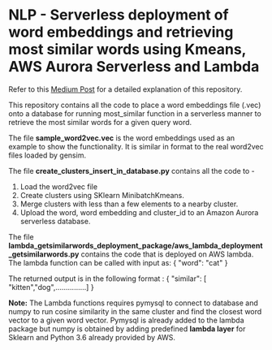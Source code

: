 # NLP - Serverless deployment of word embeddings and retrieving most similar words using Kmeans, AWS Aurora Serverless and Lambda
 
Refer to this [Medium Post](https://medium.com/@ramsrigouthamg/nlp-serverless-deployment-of-word-embeddings-and-retrieving-most-similar-words-using-kmeans-aws-51f129297995?sk=5a0909fa1dc212653812de152c14d83a) for a detailed explanation of this repository.

This repository contains all the code to place a word embeddings file (.vec) onto a database for running most_similar function in a serverless manner to retrieve the most similar words for a given query word.
 
The file **sample_word2vec.vec** is the word embeddings used as an example to show the functionality. It is similar in format to the real word2vec files loaded by gensim.

The file **create_clusters_insert_in_database.py** contains all the code to -
1) Load the word2vec file
2) Create clusters using SKlearn MinibatchKmeans.
3) Merge clusters with less than a few elements to a nearby cluster.
3) Upload the word, word embedding and cluster_id to an Amazon Aurora serverless database.

The file **lambda_getsimilarwords_deployment_package/aws_lambda_deployment_getsimilarwords.py** contains the code that is deployed on AWS lambda.
The lambda function can be called with input as:
{ "word": "cat" }

The returned output is in the following format :
{ "similar": [ "kitten","dog",...............] }

**Note:** The Lambda functions requires pymysql to connect to database and numpy to run cosine similarity in the same cluster and find the closest word vector to a given word vector. Pymysql is already added to the lambda package but numpy is obtained by adding predefined **lambda layer** for Sklearn and Python 3.6 already provided by AWS.




 

